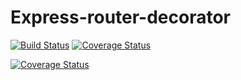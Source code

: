 # Express-router-decorator 

[![Build Status][travis-image]][travis-url]
[![Coverage Status][coveralls-image]][coveralls-url]

[![Coverage Status](https://coveralls.io/repos/github/Romakita/express-router-decorator/badge.svg?branch=master)](https://coveralls.io/github/Romakita/express-router-decorator?branch=master)





[travis-image]: https://travis-ci.org/Romakita/express-router-decorator.svg?branch=master
[travis-url]: https://travis-ci.org/Romakita//express-router-decorator
[coveralls-image]: https://coveralls.io/repos/Romakita/express-router-decorator/badge.svg?branch=master&service=github
[coveralls-url]: https://coveralls.io/github/Romakita/express-router-decorator?branch=master